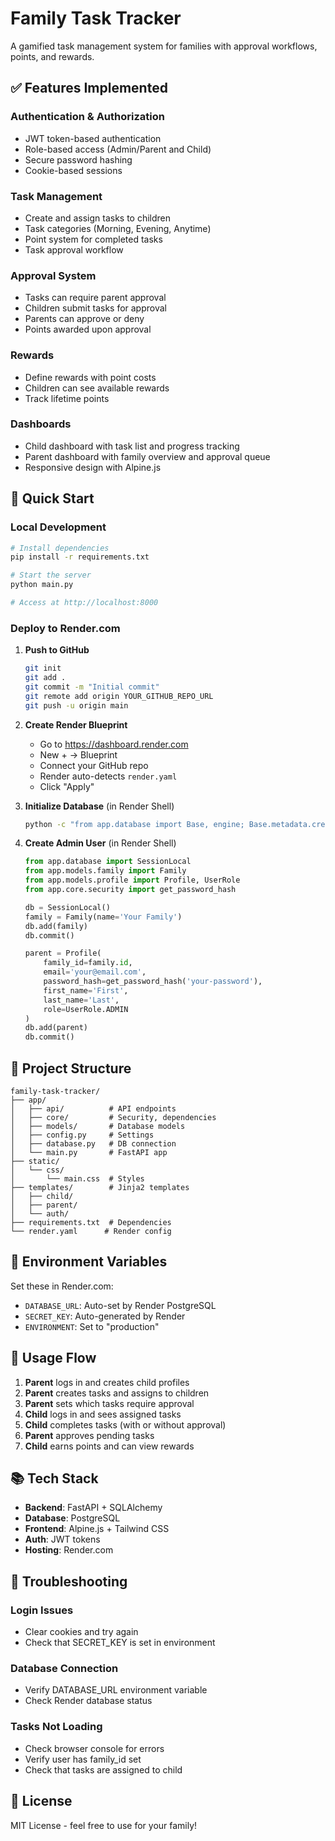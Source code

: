 # Family Task Tracker

A gamified task management system for families with approval workflows, points, and rewards.

## ✅ Features Implemented

### Authentication & Authorization
- JWT token-based authentication
- Role-based access (Admin/Parent and Child)
- Secure password hashing
- Cookie-based sessions

### Task Management
- Create and assign tasks to children
- Task categories (Morning, Evening, Anytime)
- Point system for completed tasks
- Task approval workflow

### Approval System
- Tasks can require parent approval
- Children submit tasks for approval
- Parents can approve or deny
- Points awarded upon approval

### Rewards
- Define rewards with point costs
- Children can see available rewards
- Track lifetime points

### Dashboards
- Child dashboard with task list and progress tracking
- Parent dashboard with family overview and approval queue
- Responsive design with Alpine.js

## 🚀 Quick Start

### Local Development
```bash
# Install dependencies
pip install -r requirements.txt

# Start the server
python main.py

# Access at http://localhost:8000
```

### Deploy to Render.com

1. **Push to GitHub**
   ```bash
   git init
   git add .
   git commit -m "Initial commit"
   git remote add origin YOUR_GITHUB_REPO_URL
   git push -u origin main
   ```

2. **Create Render Blueprint**
   - Go to https://dashboard.render.com
   - New + → Blueprint
   - Connect your GitHub repo
   - Render auto-detects `render.yaml`
   - Click "Apply"

3. **Initialize Database** (in Render Shell)
   ```bash
   python -c "from app.database import Base, engine; Base.metadata.create_all(bind=engine)"
   ```

4. **Create Admin User** (in Render Shell)
   ```python
   from app.database import SessionLocal
   from app.models.family import Family
   from app.models.profile import Profile, UserRole
   from app.core.security import get_password_hash

   db = SessionLocal()
   family = Family(name='Your Family')
   db.add(family)
   db.commit()

   parent = Profile(
       family_id=family.id,
       email='your@email.com',
       password_hash=get_password_hash('your-password'),
       first_name='First',
       last_name='Last',
       role=UserRole.ADMIN
   )
   db.add(parent)
   db.commit()
   ```

## 📁 Project Structure

```
family-task-tracker/
├── app/
│   ├── api/          # API endpoints
│   ├── core/         # Security, dependencies
│   ├── models/       # Database models
│   ├── config.py     # Settings
│   ├── database.py   # DB connection
│   └── main.py       # FastAPI app
├── static/
│   └── css/
│       └── main.css  # Styles
├── templates/        # Jinja2 templates
│   ├── child/
│   ├── parent/
│   └── auth/
├── requirements.txt  # Dependencies
└── render.yaml      # Render config
```

## 🔑 Environment Variables

Set these in Render.com:
- `DATABASE_URL`: Auto-set by Render PostgreSQL
- `SECRET_KEY`: Auto-generated by Render
- `ENVIRONMENT`: Set to "production"

## 🎯 Usage Flow

1. **Parent** logs in and creates child profiles
2. **Parent** creates tasks and assigns to children
3. **Parent** sets which tasks require approval
4. **Child** logs in and sees assigned tasks
5. **Child** completes tasks (with or without approval)
6. **Parent** approves pending tasks
7. **Child** earns points and can view rewards

## 📚 Tech Stack

- **Backend**: FastAPI + SQLAlchemy
- **Database**: PostgreSQL
- **Frontend**: Alpine.js + Tailwind CSS
- **Auth**: JWT tokens
- **Hosting**: Render.com

## 🐛 Troubleshooting

### Login Issues
- Clear cookies and try again
- Check that SECRET_KEY is set in environment

### Database Connection
- Verify DATABASE_URL environment variable
- Check Render database status

### Tasks Not Loading
- Check browser console for errors
- Verify user has family_id set
- Check that tasks are assigned to child

## 📝 License

MIT License - feel free to use for your family!
